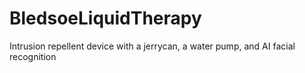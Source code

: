 # BledsoeLiquidTherapy
Intrusion repellent device with a jerrycan, a water pump, and AI facial recognition

